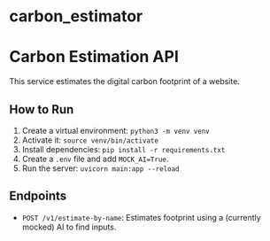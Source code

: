 # carbon_estimator
# Carbon Estimation API

This service estimates the digital carbon footprint of a website.

## How to Run

1.  Create a virtual environment: `python3 -m venv venv`
2.  Activate it: `source venv/bin/activate`
3.  Install dependencies: `pip install -r requirements.txt`
4.  Create a `.env` file and add `MOCK_AI=True`.
5.  Run the server: `uvicorn main:app --reload`

## Endpoints

-   `POST /v1/estimate-by-name`: Estimates footprint using a (currently mocked) AI to find inputs.

